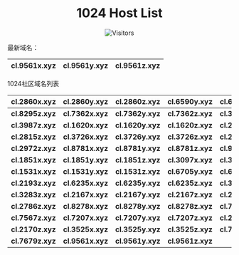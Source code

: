 <h1 align="center">1024 Host List</h1>
<p align="center" class="shields">
    <img src="https://img.shields.io/endpoint?url=https%3A%2F%2Fhits.dwyl.com%2Fpooneyy%2F1024-Host-List.json%3Fshow%3Dunique&style=flat-square&label=%E8%AE%BF%E9%97%AE%E4%BA%BA%E6%95%B0&labelColor=pink&color=default" alt="Visitors"/>
</p>

最新域名：

| cl.9561x.xyz | cl.9561y.xyz | cl.9561z.xyz |
| ---- | ---- | ---- |

1024社区域名列表

| cl.2860x.xyz | cl.2860y.xyz | cl.2860z.xyz | cl.6590y.xyz | cl.6590z.xyz | cl.8295y.xyz |
| :---: | :---: | :---: | :---: | :---: | :---: |
| **cl.8295z.xyz** | **cl.7362x.xyz** | **cl.7362y.xyz** | **cl.7362z.xyz** | **cl.3987x.xyz** | **cl.3987y.xyz** |
| **cl.3987z.xyz** | **cl.1620x.xyz** | **cl.1620y.xyz** | **cl.1620z.xyz** | **cl.2815x.xyz** | **cl.2815y.xyz** |
| **cl.2815z.xyz** | **cl.3726x.xyz** | **cl.3726y.xyz** | **cl.3726z.xyz** | **cl.2972x.xyz** | **cl.2972y.xyz** |
| **cl.2972z.xyz** | **cl.8781x.xyz** | **cl.8781y.xyz** | **cl.8781z.xyz** | **cl.9683y.xyz** | **cl.9683z.xyz** |
| **cl.1851x.xyz** | **cl.1851y.xyz** | **cl.1851z.xyz** | **cl.3097x.xyz** | **cl.3097y.xyz** | **cl.3097z.xyz** |
| **cl.1531x.xyz** | **cl.1531y.xyz** | **cl.1531z.xyz** | **cl.6705y.xyz** | **cl.6705z.xyz** | **cl.2193y.xyz** |
| **cl.2193z.xyz** | **cl.6235x.xyz** | **cl.6235y.xyz** | **cl.6235z.xyz** | **cl.3283x.xyz** | **cl.3283y.xyz** |
| **cl.3283z.xyz** | **cl.2167x.xyz** | **cl.2167y.xyz** | **cl.2167z.xyz** | **cl.2786x.xyz** | **cl.2786y.xyz** |
| **cl.2786z.xyz** | **cl.8278x.xyz** | **cl.8278y.xyz** | **cl.8278z.xyz** | **cl.7567x.xyz** | **cl.7567y.xyz** |
| **cl.7567z.xyz** | **cl.7207x.xyz** | **cl.7207y.xyz** | **cl.7207z.xyz** | **cl.2170x.xyz** | **cl.2170y.xyz** |
| **cl.2170z.xyz** | **cl.3525x.xyz** | **cl.3525y.xyz** | **cl.3525z.xyz** | **cl.7679x.xyz** | **cl.7679y.xyz** |
| **cl.7679z.xyz** | **cl.9561x.xyz** | **cl.9561y.xyz** | **cl.9561z.xyz** |

